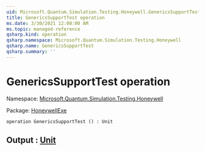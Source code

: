 ```yaml
---
uid: Microsoft.Quantum.Simulation.Testing.Honeywell.GenericsSupportTest
title: GenericsSupportTest operation
ms.date: 3/30/2021 12:00:00 AM
ms.topic: managed-reference
qsharp.kind: operation
qsharp.namespace: Microsoft.Quantum.Simulation.Testing.Honeywell
qsharp.name: GenericsSupportTest
qsharp.summary: ''
---
```


# GenericsSupportTest operation

Namespace: [Microsoft.Quantum.Simulation.Testing.Honeywell](xref:Microsoft.Quantum.Simulation.Testing.Honeywell)

Package: [HoneywellExe](https://nuget.org/packages/HoneywellExe)




```qsharp
operation GenericsSupportTest () : Unit
```


## Output : [Unit](xref:microsoft.quantum.lang-ref.unit)


